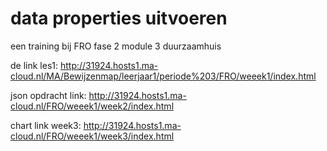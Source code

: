 # data properties uitvoeren

een training bij FRO fase 2 module 3 duurzaamhuis 

de link les1: http://31924.hosts1.ma-cloud.nl/MA/Bewijzenmap/leerjaar1/periode%203/FRO/weeek1/index.html

json opdracht link: http://31924.hosts1.ma-cloud.nl/FRO/weeek1/week2/index.html

chart link week3: http://31924.hosts1.ma-cloud.nl/FRO/weeek1/week3/index.html
